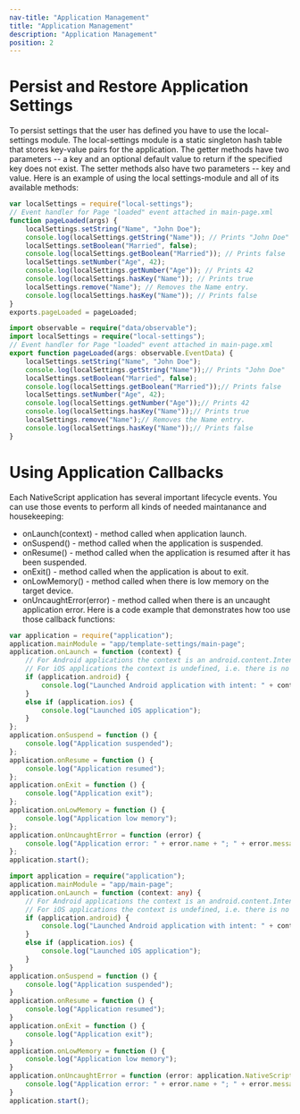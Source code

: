 ```yaml
---
nav-title: "Application Management"
title: "Application Management"
description: "Application Management"
position: 2
---
```


# Persist and Restore Application Settings
To persist settings that the user has defined you have to use the local-settings module. The local-settings module is a static singleton hash table that stores key-value pairs for the application. The getter methods have two parameters -- a key and an optional default value to return if the specified key does not exist. The setter methods also have two parameters -- key and value. Here is an example of using the local settings-module and all of its available methods:
``` JavaScript
var localSettings = require("local-settings");
// Event handler for Page "loaded" event attached in main-page.xml
function pageLoaded(args) {
    localSettings.setString("Name", "John Doe");
    console.log(localSettings.getString("Name")); // Prints "John Doe"
    localSettings.setBoolean("Married", false);
    console.log(localSettings.getBoolean("Married")); // Prints false
    localSettings.setNumber("Age", 42);
    console.log(localSettings.getNumber("Age")); // Prints 42
    console.log(localSettings.hasKey("Name")); // Prints true
    localSettings.remove("Name"); // Removes the Name entry.
    console.log(localSettings.hasKey("Name")); // Prints false
}
exports.pageLoaded = pageLoaded;
```
``` TypeScript
import observable = require("data/observable");
import localSettings = require("local-settings");
// Event handler for Page "loaded" event attached in main-page.xml
export function pageLoaded(args: observable.EventData) {
    localSettings.setString("Name", "John Doe");
    console.log(localSettings.getString("Name"));// Prints "John Doe"
    localSettings.setBoolean("Married", false);
    console.log(localSettings.getBoolean("Married"));// Prints false
    localSettings.setNumber("Age", 42);
    console.log(localSettings.getNumber("Age"));// Prints 42
    console.log(localSettings.hasKey("Name"));// Prints true
    localSettings.remove("Name");// Removes the Name entry.
    console.log(localSettings.hasKey("Name"));// Prints false
}
```
# Using Application Callbacks
Each NativeScript application has several important lifecycle events. You can use those events to perform all kinds of needed maintanance and housekeeping:
+ onLaunch(context) - method called when application launch.
+ onSuspend() - method called when the application is suspended.
+ onResume() - method called when the application is resumed after it has been suspended.
+ onExit() - method called when the application is about to exit.
+ onLowMemory() - method called when there is low memory on the target device.
+ onUncaughtError(error) - method called when there is an uncaught application error.
Here is a code example that demonstrates how too use those callback functions:
``` JavaScript
var application = require("application");
application.mainModule = "app/template-settings/main-page";
application.onLaunch = function (context) {
    // For Android applications the context is an android.content.Intent.
    // For iOS applications the context is undefined, i.e. there is no available context.
    if (application.android) {
        console.log("Launched Android application with intent: " + context);
    }
    else if (application.ios) {
        console.log("Launched iOS application");
    }
};
application.onSuspend = function () {
    console.log("Application suspended");
};
application.onResume = function () {
    console.log("Application resumed");
};
application.onExit = function () {
    console.log("Application exit");
};
application.onLowMemory = function () {
    console.log("Application low memory");
};
application.onUncaughtError = function (error) {
    console.log("Application error: " + error.name + "; " + error.message + "; " + error.nativeError);
};
application.start();
```
``` TypeScript
import application = require("application");
application.mainModule = "app/main-page";
application.onLaunch = function (context: any) {
    // For Android applications the context is an android.content.Intent.
    // For iOS applications the context is undefined, i.e. there is no available context.
    if (application.android) {
        console.log("Launched Android application with intent: " + context);
    }
    else if (application.ios) {
        console.log("Launched iOS application");
    }
}
application.onSuspend = function () {
    console.log("Application suspended");
}
application.onResume = function () {
    console.log("Application resumed");
}
application.onExit = function () {
    console.log("Application exit");
}
application.onLowMemory = function () {
    console.log("Application low memory");
}
application.onUncaughtError = function (error: application.NativeScriptError) {
    console.log("Application error: " + error.name + "; " + error.message + "; " + error.nativeError);
}
application.start();
```